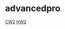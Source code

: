 # advancedpro
<a href="https://maya-karahbala.github.io/advancedpro/Array%20Demo.html">CW2</a>
<a href="https://maya-karahbala.github.io/advancedpro/hw1.html">HW2</a>
